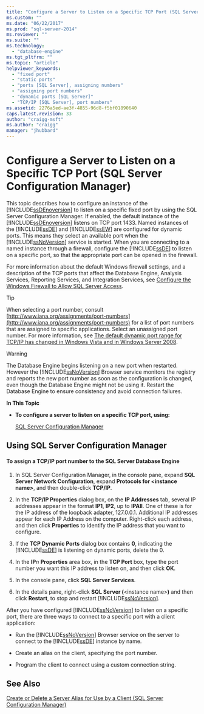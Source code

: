 ```yaml
---
title: "Configure a Server to Listen on a Specific TCP Port (SQL Server Configuration Manager) | Microsoft Docs"
ms.custom: ""
ms.date: "06/22/2017"
ms.prod: "sql-server-2014"
ms.reviewer: ""
ms.suite: ""
ms.technology: 
  - "database-engine"
ms.tgt_pltfrm: ""
ms.topic: "article"
helpviewer_keywords: 
  - "fixed port"
  - "static ports"
  - "ports [SQL Server], assigning numbers"
  - "assigning port numbers"
  - "dynamic ports [SQL Server]"
  - "TCP/IP [SQL Server], port numbers"
ms.assetid: 2276a5ed-ae3f-4855-96d8-f5bf01890640
caps.latest.revision: 33
author: "craigg-msft"
ms.author: "craigg"
manager: "jhubbard"
---
```

# Configure a Server to Listen on a Specific TCP Port (SQL Server Configuration Manager)
  This topic describes how to configure an instance of the [!INCLUDE[ssDEnoversion](../includes/ssdenoversion-md.md)] to listen on a specific fixed port by using the SQL Server Configuration Manager. If enabled, the default instance of the [!INCLUDE[ssDEnoversion](../includes/ssdenoversion-md.md)] listens on TCP port 1433. Named instances of the [!INCLUDE[ssDE](../includes/ssde-md.md)] and [!INCLUDE[ssEW](../includes/ssew-md.md)] are configured for dynamic ports. This means they select an available port when the [!INCLUDE[ssNoVersion](../includes/ssnoversion-md.md)] service is started. When you are connecting to a named instance through a firewall, configure the [!INCLUDE[ssDE](../includes/ssde-md.md)] to listen on a specific port, so that the appropriate port can be opened in the firewall.  
  
 For more information about the default Windows firewall settings, and a description of the TCP ports that affect the Database Engine, Analysis Services, Reporting Services, and Integration Services, see [Configure the Windows Firewall to Allow SQL Server Access](../../2014/sql-server/install/configure-the-windows-firewall-to-allow-sql-server-access.md).  
  
> [!TIP]  
>  When selecting a port number, consult [http://www.iana.org/assignments/port-numbers](http://www.iana.org/assignments/port-numbers) for a list of port numbers that are assigned to specific applications. Select an unassigned port number. For more information, see [The default dynamic port range for TCP/IP has changed in Windows Vista and in Windows Server 2008](http://support.microsoft.com/kb/929851).  
  
> [!WARNING]  
>  The Database Engine begins listening on a new port when restarted. However the [!INCLUDE[ssNoVersion](../includes/ssnoversion-md.md)] Browser service monitors the registry and reports the new port number as soon as the configuration is changed, even though the Database Engine might not be using it. Restart the Database Engine to ensure consistency and avoid connection failures.  
  
 **In This Topic**  
  
-   **To configure a server to listen on a specific TCP port, using:**  
  
     [SQL Server Configuration Manager](#SSMSProcedure)  
  
##  <a name="SSMSProcedure"></a> Using SQL Server Configuration Manager  
  
#### To assign a TCP/IP port number to the SQL Server Database Engine  
  
1.  In SQL Server Configuration Manager, in the console pane, expand **SQL Server Network Configuration**, expand **Protocols for \<instance name>**, and then double-click **TCP/IP**.  
  
2.  In the **TCP/IP Properties** dialog box, on the **IP Addresses** tab, several IP addresses appear in the format **IP1**, **IP2**, up to **IPAll**. One of these is for the IP address of the loopback adapter, 127.0.0.1. Additional IP addresses appear for each IP Address on the computer. Right-click each address, and then click **Properties** to identify the IP address that you want to configure.  
  
3.  If the **TCP Dynamic Ports** dialog box contains **0**, indicating the [!INCLUDE[ssDE](../includes/ssde-md.md)] is listening on dynamic ports, delete the 0.  
  
4.  In the **IP***n* **Properties** area box, in the **TCP Port** box, type the port number you want this IP address to listen on, and then click **OK**.  
  
5.  In the console pane, click **SQL Server Services**.  
  
6.  In the details pane, right-click **SQL Server (**\<instance name>**)** and then click **Restart**, to stop and restart [!INCLUDE[ssNoVersion](../includes/ssnoversion-md.md)].  
  
 After you have configured [!INCLUDE[ssNoVersion](../includes/ssnoversion-md.md)] to listen on a specific port, there are three ways to connect to a specific port with a client application:  
  
-   Run the [!INCLUDE[ssNoVersion](../includes/ssnoversion-md.md)] Browser service on the server to connect to the [!INCLUDE[ssDE](../includes/ssde-md.md)] instance by name.  
  
-   Create an alias on the client, specifying the port number.  
  
-   Program the client to connect using a custom connection string.  
  
## See Also  
 [Create or Delete a Server Alias for Use by a Client &#40;SQL Server Configuration Manager&#41;](../../2014/database-engine/create-or-delete-a-server-alias-for-use-by-a-client.md)  
  
  